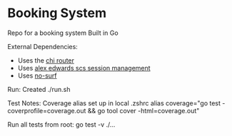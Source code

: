 # Booking System

Repo for a booking system 
Built in Go


External Dependencies:
- Uses the [chi router](https://github.com/go-chi/chi)
- Uses [alex edwards scs session management](https://github.com/alexedwards/scs)
- Uses [no-surf](https://github.com/justinas/nosurf)

Run:
Created ./run.sh

Test Notes:
Coverage alias set up in local .zshrc
alias coverage="go test -coverprofile=coverage.out && go tool cover -html=coverage.out"

Run all tests from root:
go test -v ./...